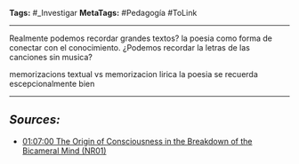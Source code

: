 **Tags:** #_Investigar 
**MetaTags:** #Pedagogía #ToLink 
- - -
Realmente podemos recordar grandes textos? la poesia como forma de conectar con el conocimiento. ¿Podemos recordar la letras de las canciones sin musica? 

memorizacions textual vs memorizacion lirica 
la poesia se recuerda escepcionalmente bien
- - - 
## ***Sources:***
- [01:07:00 The Origin of Consciousness in the Breakdown of the Bicameral Mind (NR01)](https://www.youtube.com/watch?v=lgnMyF-o0sQ&list=WL&index=21)